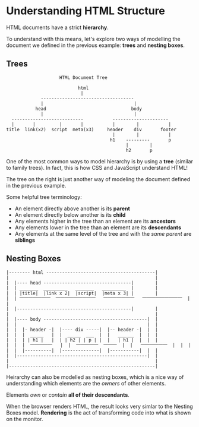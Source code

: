# Understanding HTML Structure

HTML documents have a strict __hierarchy__.

To understand with this means, let's explore two ways of modelling the document we defined in the previous example: __trees__ and __nesting boxes__.

## Trees

```
                    HTML Document Tree

                           html
                            |
             -----------------------------------
             |                                  |
           head                                body
             |                                  |
  ---------------------------           ---------------------
  |       |         |       |           |        |           |
title  link(x2)  script  meta(x3)     header    div       footer
                                        |        |           |
                                       h1    ---------       p
                                             |        |
                                             h2       p

```

One of the most common ways to model hierarchy is by using a __tree__ (similar to family trees).
In fact, this is how CSS and JavaScript understand HTML!

The tree on the right is just another way of modeling the document defined in the previous example.

Some helpful tree terminology:

- An element directly above another is its __parent__
- An element directly below another is its __child__
- Any elements higher in the tree than an element are its __ancestors__
- Any elements lower in the tree than an element are its __descendants__
- Any elements at the same level of the tree and with the _same parent_ are __siblings__

## Nesting Boxes

```
|-------- html -----------------------------------------|
|                                                       |
|  |---- head ---------------------------------|        |
|  | _______  _________   _______   _________  |        |
|  | |title|  |link x 2|  |script|  |meta x 3| |        |
|  | ⎻⎻⎻⎻⎻⎻⎻  ⎻⎻⎻⎻⎻⎻⎻⎻⎻   ⎻⎻⎻⎻⎻⎻⎻   ⎻⎻⎻⎻⎻⎻⎻⎻⎻  |        |
|  |-------------------------------------------|        |
|                                                       |
|  |---- body ---------------------------------------|  |
|  |                                                 |  |
|  |  |- header -|  |---- div -----|  |-- header -|  |  |
|  |  |  _____   |  |  _____  ___  |  |   ______  |  |  |
|  |  | | h1 |   |  | | h2 | | p | |  |   | h1 |  |  |  |
|  |  |  ⎻⎻⎻⎻⎻   |  |  ⎻⎻⎻⎻⎻  ⎻⎻⎻  |  |   ⎻⎻⎻⎻⎻⎻  |  |  |
|  |  |----------|  |--------------|  |-----------|  |  |
|  |-------------------------------------------------|  |
|                                                       |
|-------------------------------------------------------|
```

Heirarchy can also be modelled as nesting boxes, which is a nice way of understanding which elements are the _owners_ of other elements.

Elements _own_ or _contain_ __all of their descendants__.

When the browser renders HTML, the result looks very simlar to the Nesting Boxes model. __Rendering__ is the act of transforming code into what is shown on the monitor.
